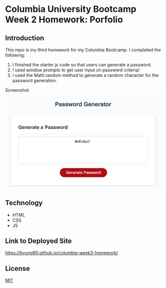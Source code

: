 # Columbia University Bootcamp Week 2 Homework: Porfolio

## Introduction
This repo is my third homework for my Columbia Bootcamp. I completed the following:
1. I finished the starter js code so that users can generate a password.
2. I used window prompts to get user input on password criteria/
3. I used the Math.random method to generate a random character for the password generation.

Screenshot:
![password generator page screenshot](./assets/images/screenshot.png)

## Technology
* HTML
* CSS
* JS

## Link to Deployed Site
https://byung90.github.io/columbia-week3-homework/

## License
[MIT](https://choosealicense.com/licenses/mit/)